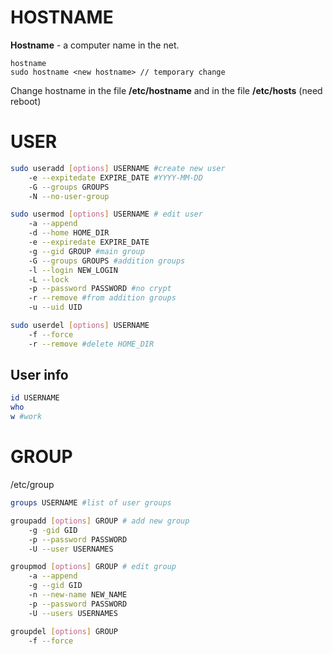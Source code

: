 # HOSTNAME
**Hostname** - a computer name in the net.

```
hostname
sudo hostname <new hostname> // temporary change
```

Change hostname in the file **/etc/hostname**
and in the file **/etc/hosts**
(need reboot)

# USER

```bash
sudo useradd [options] USERNAME #create new user
	-e --expitedate EXPIRE_DATE #YYYY-MM-DD
	-G --groups GROUPS
	-N --no-user-group

sudo usermod [options] USERNAME # edit user
	-a --append
	-d --home HOME_DIR
	-e --expiredate EXPIRE_DATE
	-g --gid GROUP #main group
	-G --groups GROUPS #addition groups
	-l --login NEW_LOGIN
	-L --lock
	-p --password PASSWORD #no crypt
	-r --remove #from addition groups
	-u --uid UID

sudo userdel [options] USERNAME
	-f --force
	-r --remove #delete HOME_DIR
```

## User info
```bash
id USERNAME
who
w #work
```

# GROUP
/etc/group

```bash
groups USERNAME #list of user groups

groupadd [options] GROUP # add new group
	-g -gid GID
	-p --password PASSWORD
	-U --user USERNAMES

groupmod [options] GROUP # edit group
	-a --append
	-g --gid GID
	-n --new-name NEW_NAME
	-p --password PASSWORD
	-U --users USERNAMES

groupdel [options] GROUP
	-f --force
```




